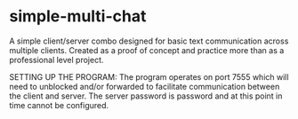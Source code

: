 # simple-multi-chat
A simple client/server combo designed for basic text communication across multiple clients. Created as a proof of concept and practice more than as a professional level project. 

SETTING UP THE PROGRAM:
The program operates on port 7555 which will need to unblocked and/or forwarded to facilitate communication between the client and server. The server password is password and at this point in time cannot be configured. 
